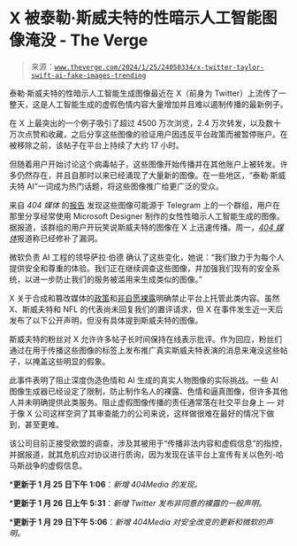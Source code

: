 <!--yml

分类：未分类

日期：2024-05-27 15:11:50

-->

# X 被泰勒·斯威夫特的性暗示人工智能图像淹没 - The Verge

> 来源：[`www.theverge.com/2024/1/25/24050334/x-twitter-taylor-swift-ai-fake-images-trending`](https://www.theverge.com/2024/1/25/24050334/x-twitter-taylor-swift-ai-fake-images-trending)

泰勒·斯威夫特的性暗示人工智能生成图像最近在 X（前身为 Twitter）上流传了一整天，这是人工智能生成的虚假色情内容大量增加并且难以遏制传播的最新例子。

在 X 上最突出的一个例子吸引了超过 4500 万次浏览，2.4 万次转发，以及数十万次点赞和收藏，之后分享这些图像的验证用户因违反平台政策而被暂停账户。在被移除之前，该帖子在平台上持续了大约 17 小时。

但随着用户开始讨论这个病毒帖子，这些图像开始传播并在其他账户上被转发。许多仍然存在，并且自那时以来已经涌现了大量新的图像。在一些地区，“泰勒·斯威夫特 AI”一词成为热门话题，将这些图像推广给更广泛的受众。

来自 *404 媒体* 的[报告](https://www.404media.co/ai-generated-taylor-swift-porn-twitter/) 发现这些图像可能源于 Telegram 上的一个群组，用户在那里分享经常使用 Microsoft Designer 制作的女性性暗示人工智能生成的图像。据报道，该群组的用户开玩笑说斯威夫特的图像在 X 上迅速传播。周一，[*404 媒体*](https://www.404media.co/microsoft-closes-loophole-that-created-ai-porn-of-taylor-swift/)报道称已经修补了漏洞。

微软负责 AI 工程的领导萨拉·伯德 确认了这些变化，她说：“我们致力于为每个人提供安全和尊重的体验。我们正在继续调查这些图像，并加强我们现有的安全系统，以进一步防止我们的服务被滥用来生成类似的图像。”

X 关于合成和篡改媒体的[政策](https://help.twitter.com/en/rules-and-policies/manipulated-media)和[非自愿裸露](https://help.twitter.com/en/rules-and-policies/intimate-media)明确禁止平台上托管此类内容。虽然 X、斯威夫特和 NFL 的代表尚未回复我们的置评请求，但 X 在事件发生近一天后发布了以下公开声明，但没有具体提到斯威夫特的图像。

斯威夫特的粉丝对 X 允许许多帖子长时间保持在线表示批评。作为回应，粉丝们通过在用于传播这些图像的标签上发布推广真实斯威夫特表演的消息来淹没这些帖子，以掩盖这些明显的假象。

此事件表明了阻止深度伪造色情和 AI 生成的真实人物图像的实际挑战。一些 AI 图像生成器已经设定了限制，防止制作名人的裸露、色情和逼真图像，但许多其他人并未明确提供此类服务。阻止虚假图像传播的责任通常落在社交平台身上 — 对于像 X 公司这样空洞了其审查能力的公司来说，这样做很难在最好的情况下做到，甚至更难。

该公司目前正接受欧盟的调查，涉及其被用于“传播非法内容和虚假信息”的指控，并据报道，就其危机应对协议进行质询，因为发现在该平台上宣传有关以色列-哈马斯战争的虚假信息。

***更新于 1 月 25 日下午 1:06**：*新增 404Media 的发现。*

***更新于 1 月 26 日上午 5:31**：*新增 Twitter 发布非同意的裸露的一般声明。*

***更新于 1 月 29 日下午 5:06**：*新增 404Media 对安全改变的更新和微软的声明。*
